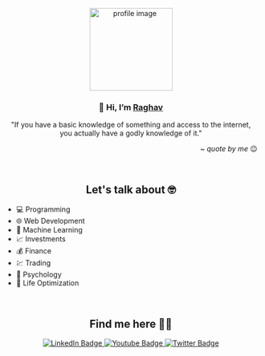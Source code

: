 <!-- Profile Picture -->
<p align="center">
  <a href="https://getbootstrap.com/">
    <img src="https://media1.giphy.com/media/rwIefmbZUFr2inBRDj/giphy.gif?cid=ecf05e47s4qgpfyf4qzo41tqg2fvstd7wwb8ujof8zbqxb4g&rid=giphy.gif&ct=g" alt="profile image" height="165">
  </a>
</p>
<!-- Name and tagline -->
<h3 align="center">👋 Hi, I’m <a href="https://raghavkharbanda.com" target="_blank">Raghav</a></h3>

<p align="center">
  "If you have a basic knowledge of something and access to the internet, you actually have a godly knowledge of it."
</p>
<p align="right"><i>~ quote by me </i>😉</p>

<br>
<h2 align="center">Let's talk about 🤓</h2>

* 💻 Programming
* 🌐 Web Development
* 🤖 Machine Learning
* 📈 Investments
* 💰 Finance
* 💹 Trading
* 🧠 Psychology
* 🧘 Life Optimization

<br>
<h2 align="center">Find me here 👨‍💻</h2>

<p align="center">
  <a href="https://www.linkedin.com/in/raghavkharbanda/">
    <img src="https://img.shields.io/badge/LinkedIn-blue?style=for-the-badge&logo=linkedin&logoColor=white" alt="LinkedIn Badge"/>
  </a>
  <a href="https://vulcancoder.com">
    <img src="https://img.shields.io/badge/Blog-red?style=for-the-badge&logo=Bloglovin&logoColor=white" alt="Youtube Badge"/>
  </a>
  <a href="https://twitter.com/vulcancoder">
    <img src="https://img.shields.io/badge/Twitter-blue?style=for-the-badge&logo=twitter&logoColor=white" alt="Twitter Badge"/>
  </a>
</p>
